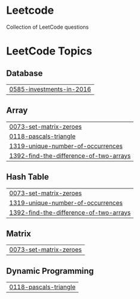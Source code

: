 # Leetcode
Collection of LeetCode questions

<!---LeetCode Topics Start-->
# LeetCode Topics
## Database
|  |
| ------- |
| [0585-investments-in-2016](https://github.com/Harshith-Shetty/Leetcode/tree/master/0585-investments-in-2016) |
## Array
|  |
| ------- |
| [0073-set-matrix-zeroes](https://github.com/Harshith-Shetty/Leetcode/tree/master/0073-set-matrix-zeroes) |
| [0118-pascals-triangle](https://github.com/Harshith-Shetty/Leetcode/tree/master/0118-pascals-triangle) |
| [1319-unique-number-of-occurrences](https://github.com/Harshith-Shetty/Leetcode/tree/master/1319-unique-number-of-occurrences) |
| [1392-find-the-difference-of-two-arrays](https://github.com/Harshith-Shetty/Leetcode/tree/master/1392-find-the-difference-of-two-arrays) |
## Hash Table
|  |
| ------- |
| [0073-set-matrix-zeroes](https://github.com/Harshith-Shetty/Leetcode/tree/master/0073-set-matrix-zeroes) |
| [1319-unique-number-of-occurrences](https://github.com/Harshith-Shetty/Leetcode/tree/master/1319-unique-number-of-occurrences) |
| [1392-find-the-difference-of-two-arrays](https://github.com/Harshith-Shetty/Leetcode/tree/master/1392-find-the-difference-of-two-arrays) |
## Matrix
|  |
| ------- |
| [0073-set-matrix-zeroes](https://github.com/Harshith-Shetty/Leetcode/tree/master/0073-set-matrix-zeroes) |
## Dynamic Programming
|  |
| ------- |
| [0118-pascals-triangle](https://github.com/Harshith-Shetty/Leetcode/tree/master/0118-pascals-triangle) |
<!---LeetCode Topics End-->